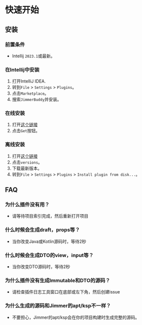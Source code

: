 # 快速开始

## 安装

###  前置条件

- Intellij `2023.1`或最新。

### 在Intellij中安装

1. 打开IntelliJ IDEA.
2. 转到`File` > `Settings` > `Plugins`。
3. 点击`Marketplace`。
4. 搜索`JimmerBuddy`并安装。

### 在线安装

1. 打开[这个链接](https://plugins.jetbrains.com/plugin/26622-jimmer-buddy)
2. 点击`Get`按钮。

### 离线安装

1. 打开[这个链接](https://plugins.jetbrains.com/plugin/26622-jimmer-buddy)
2. 点击`versions`。
3. 下载最新版本。
4. 转到`File` > `Settings` > `Plugins` > `Install plugin from disk...`。

## FAQ

### 为什么插件没有用？

- 请等待项目索引完成，然后重新打开项目

### 什么时候会生成draft，props等？

- 当你改变Java或Kotlin源码时，等待2秒

### 什么时候会生成DTO的view，input等？

- 当你改变DTO源码时，等待2秒

### 为什么插件没有生成Immutable和DTO的源码？

- 请检查插件日志工具窗口在底部或左下角，然后创建issue

### 为什么生成的源码和Jimmer的apt/ksp不一样？

- 不要担心，Jimmer的apt/ksp会在你的项目构建时生成完整的源码。